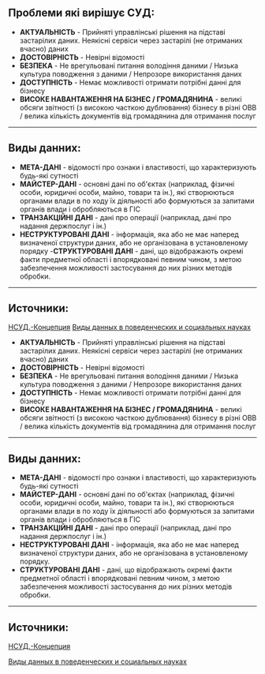 ## Проблеми які вирішує СУД:
-  **АКТУАЛЬНІСТЬ** - Прийняті управлінські рішення на підставі застарілих даних.
Неякісні сервіси через застарілі (не отриманих вчасно) даних
- **ДОСТОВІРНІСТЬ** - Невірні відомості
- **БЕЗПЕКА** - Не врегульовані питання володіння даними / Низька культура
поводження з даними / Непрозоре використання даних
- **ДОСТУПНІСТЬ** - Немає можливості отримати потрібні данні для бізнесу
- **ВИСОКЕ НАВАНТАЖЕННЯ НА БІЗНЕС / ГРОМАДЯНИНА** - великі обсяги звітності (з високою часткою дублювання) бізнесу в різні ОВВ / велика кількість документів від
громадянина для отримання послуг

------------

## Виды данних:

- **МЕТА-ДАНІ** - відомості про ознаки і властивості, що характеризують будь-які
сутності
- **МАЙСТЕР-ДАНІ** - основні дані по об'єктах (наприклад, фізичні особи,
юридичні особи, майно, товари та ін.), які створюються органами влади в
по ходу їх діяльності або формуються за запитами органів влади і
обробляються в ГІС
- **ТРАНЗАКЦІЙНІ ДАНІ** - дані про операції (наприклад, дані про надання
держпослуг і ін.)
- **НЕСТРУКТУРОВАНІ ДАНІ**  - інформація, яка або не має наперед визначеної структури даних, або не організована в установленому порядку
-**СТРУКТУРОВАНІ ДАНІ** - дані, що відображають окремі факти предметної області і впорядковані певним чином, з метою забезпечення можливості застосування до них різних методів обробки.

------------

## Источники:
[НСУД.-Концепция](https://digital.msu.ru/wp-content/uploads/НСУД.-Концепция_в8_25112018.pdf "НСУД.-Концепция")
[Виды данных в поведенческих и социальных науках](http://soc-research.info/principles/3.html "Виды данных в поведенческих и социальных науках")
-  **АКТУАЛЬНІСТЬ** - Прийняті управлінські рішення на підставі застарілих даних.
Неякісні сервіси через застарілі (не отриманих вчасно) даних
- **ДОСТОВІРНІСТЬ** - Невірні відомості
- **БЕЗПЕКА** - Не врегульовані питання володіння даними / Низька культура
поводження з даними / Непрозоре використання даних
- **ДОСТУПНІСТЬ** - Немає можливості отримати потрібні данні для бізнесу
- **ВИСОКЕ НАВАНТАЖЕННЯ НА БІЗНЕС / ГРОМАДЯНИНА** - великі обсяги звітності (з високою часткою дублювання) бізнесу в різні ОВВ / велика кількість документів від
громадянина для отримання послуг

------------

## Виды данних:

- **МЕТА-ДАНІ** - відомості про ознаки і властивості, що характеризують будь-які
сутності
- **МАЙСТЕР-ДАНІ** - основні дані по об'єктах (наприклад, фізичні особи,
юридичні особи, майно, товари та ін.), які створюються органами влади в
по ходу їх діяльності або формуються за запитами органів влади і
обробляються в ГІС
- **ТРАНЗАКЦІЙНІ ДАНІ** - дані про операції (наприклад, дані про надання
держпослуг і ін.)
- **НЕСТРУКТУРОВАНІ ДАНІ** - інформація, яка або не має наперед визначеної структури даних, або не організована в установленому порядку.
- **СТРУКТУРОВАНІ ДАНІ** - дані, що відображають окремі факти предметної області і впорядковані певним чином, з метою забезпечення можливості застосування до них різних методів обробки.

------------

## Источники:
[НСУД.-Концепция](https://digital.msu.ru/wp-content/uploads/НСУД.-Концепция_в8_25112018.pdf "НСУД.-Концепция")

[Виды данных в поведенческих и социальных науках](http://soc-research.info/principles/3.html "Виды данных в поведенческих и социальных науках")
